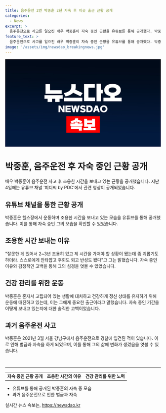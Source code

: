 ```yaml
---
title: 음주운전 2번 박중훈 2년 자숙 후 이곳 출근 근황 공개
categories:
  - News
excerpt: >
  음주운전으로 사고를 일으킨 배우 박중훈이 자숙 중인 근황을 유튜브를 통해 공개했다. 박중훈은 운동에 몰두하며 2~3년을 조용히 지내며 반성하고 후회하는 시간을 갖고 있다고 밝혔다. 2021년 음주운전으로 경찰에 입건된 후 건강을 챙기고 정신을 단련하기 위해 운동에 집중하고 있다. 이에 대한 큰 반성과 근황이 시선을 끈다.
feature_text: >
  음주운전으로 사고를 일으킨 배우 박중훈이 자숙 중인 근황을 유튜브를 통해 공개했다. 박중훈은 운동에 몰두하며 2~3년을 조용히 지내며 반성하고 후회하는 시간을 갖고 있다고 밝혔다. 2021년 음주운전으로 경찰에 입건된 후 건강을 챙기고 정신을 단련하기 위해 운동에 집중하고 있다. 이에 대한 큰 반성과 근황이 시선을 끈다.
image: '/assets/img/newsdao_breakingnews.jpg'
---
```


<p><img src="/assets/img/newsdao_breakingnews.jpg" alt="flaretime 속보" /></p>

<h1>박중훈, 음주운전 후 자숙 중인 근황 공개</h1>

<p data-ke-size="size16">배우 박중훈이 음주운전 사고 후 조용한 시간을 보내고 있는 근황을 공개했습니다. 지난 4일에는 유튜브 채널 '피디씨 by PDC'에서 관련 영상이 공개되었습니다.</p>

<h2>유튜브 채널을 통한 근황 공개</h2>

<p data-ke-size="size16">박중훈은 헬스장에서 운동하며 조용한 시간을 보내고 있는 모습을 유튜브를 통해 공개했습니다. 이를 통해 자숙 중인 그의 모습을 확인할 수 있었습니다.</p>

<h2>조용한 시간 보내는 이유</h2>

<p data-ke-size="size16">"잘못한 게 있어서 2~3년 조용히 있고 제 시간을 가져야 할 상황이 됐는데 좀 괴롭기도 하더라. 스스로에게 안타깝고 후회도 되고 반성도 됐다"고 그는 밝혔습니다. 자숙 중인 이유와 감정적인 고백을 통해 그의 심경을 엿볼 수 있었습니다.</p>

<h2>건강 관리를 위한 운동</h2>

<p data-ke-size="size16">박중훈은 혼자서 고립되어 있는 생활에 대처하고 건강하게 정신 상태를 유지하기 위해 운동에 매진하고 있는데, 이는 그에게 중요한 출근이라고 말했습니다. 자숙 중인 기간을 어떻게 보내고 있는지에 대한 솔직한 고백이었습니다.</p>

<h2>과거 음주운전 사고</h2>

<p data-ke-size="size16">박중훈은 2021년 3월 서울 강남구에서 음주운전으로 경찰에 입건된 적이 있습니다. 이로 인해 벌금과 자숙을 하게 되었으며, 이를 통해 그의 삶에 변화가 생겼음을 엿볼 수 있습니다.</p>

<p data-ke-size="size16">&nbsp;</p>

<hr>

<table>
  <tbody>
    <tr>
      <td style="text-align: center; height: 17px;"><b>자숙 중인 근황 공개</b></td>
      <td style="text-align: center; height: 17px;"><b>조용한 시간의 이유</b></td>
      <td style="text-align: center; height: 17px;"><b>건강 관리를 위한 노력</b></td>
    </tr>
  </tbody>
</table>

<ul>
  <li>유튜브를 통해 공개된 박중훈의 자숙 중 모습</li>
  <li>과거 음주운전으로 인한 벌금과 자숙</li>
</ul>
실시간 뉴스 속보는, <a href="https://newsdao.kr" rel="dofollow">https://newsdao.kr</a>


